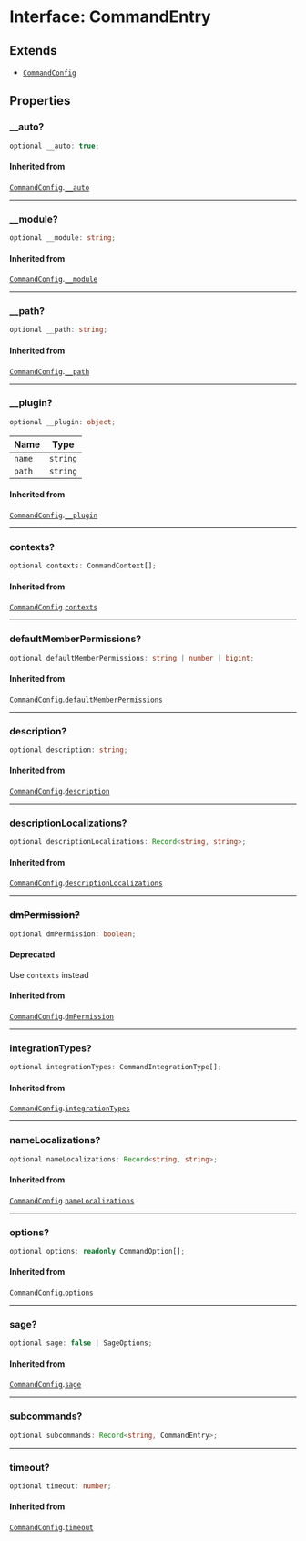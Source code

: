 # Interface: CommandEntry

## Extends

- [`CommandConfig`](Interface.CommandConfig.md)

## Properties

### \_\_auto?

```ts
optional __auto: true;
```

#### Inherited from

[`CommandConfig`](Interface.CommandConfig.md).[`__auto`](Interface.CommandConfig.md#__auto)

***

### \_\_module?

```ts
optional __module: string;
```

#### Inherited from

[`CommandConfig`](Interface.CommandConfig.md).[`__module`](Interface.CommandConfig.md#__module)

***

### \_\_path?

```ts
optional __path: string;
```

#### Inherited from

[`CommandConfig`](Interface.CommandConfig.md).[`__path`](Interface.CommandConfig.md#__path)

***

### \_\_plugin?

```ts
optional __plugin: object;
```

| Name | Type |
| ------ | ------ |
| `name` | `string` |
| `path` | `string` |

#### Inherited from

[`CommandConfig`](Interface.CommandConfig.md).[`__plugin`](Interface.CommandConfig.md#__plugin)

***

### contexts?

```ts
optional contexts: CommandContext[];
```

#### Inherited from

[`CommandConfig`](Interface.CommandConfig.md).[`contexts`](Interface.CommandConfig.md#contexts)

***

### defaultMemberPermissions?

```ts
optional defaultMemberPermissions: string | number | bigint;
```

#### Inherited from

[`CommandConfig`](Interface.CommandConfig.md).[`defaultMemberPermissions`](Interface.CommandConfig.md#defaultmemberpermissions)

***

### description?

```ts
optional description: string;
```

#### Inherited from

[`CommandConfig`](Interface.CommandConfig.md).[`description`](Interface.CommandConfig.md#description)

***

### descriptionLocalizations?

```ts
optional descriptionLocalizations: Record<string, string>;
```

#### Inherited from

[`CommandConfig`](Interface.CommandConfig.md).[`descriptionLocalizations`](Interface.CommandConfig.md#descriptionlocalizations)

***

### ~~dmPermission?~~

```ts
optional dmPermission: boolean;
```

#### Deprecated

Use `contexts` instead

#### Inherited from

[`CommandConfig`](Interface.CommandConfig.md).[`dmPermission`](Interface.CommandConfig.md#dmpermission)

***

### integrationTypes?

```ts
optional integrationTypes: CommandIntegrationType[];
```

#### Inherited from

[`CommandConfig`](Interface.CommandConfig.md).[`integrationTypes`](Interface.CommandConfig.md#integrationtypes)

***

### nameLocalizations?

```ts
optional nameLocalizations: Record<string, string>;
```

#### Inherited from

[`CommandConfig`](Interface.CommandConfig.md).[`nameLocalizations`](Interface.CommandConfig.md#namelocalizations)

***

### options?

```ts
optional options: readonly CommandOption[];
```

#### Inherited from

[`CommandConfig`](Interface.CommandConfig.md).[`options`](Interface.CommandConfig.md#options)

***

### sage?

```ts
optional sage: false | SageOptions;
```

#### Inherited from

[`CommandConfig`](Interface.CommandConfig.md).[`sage`](Interface.CommandConfig.md#sage)

***

### subcommands?

```ts
optional subcommands: Record<string, CommandEntry>;
```

***

### timeout?

```ts
optional timeout: number;
```

#### Inherited from

[`CommandConfig`](Interface.CommandConfig.md).[`timeout`](Interface.CommandConfig.md#timeout)
